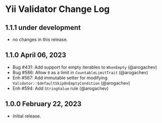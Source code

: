 # Yii Validator Change Log

## 1.1.1 under development

- no changes in this release.

## 1.1.0 April 06, 2023

- Bug #431: Add support for empty iterables to `WhenEmpty` (@arogachev)
- Bug #586: Allow `0` as a limit in `CountableLimitTrait` (@arogachev)
- Enh #567: Add immutable setter for modifying `Validator::$defaultSkipOnEmptyCondition` (@arogachev)
- Enh #594: Add `StringValue` rule (@arogachev)

## 1.0.0 February 22, 2023

- Initial release.

